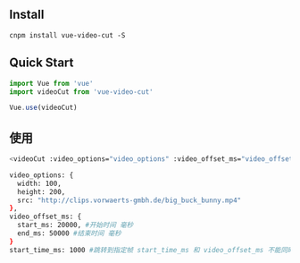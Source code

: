 ## Install
```shell
cnpm install vue-video-cut -S
```

## Quick Start
``` javascript
import Vue from 'vue'
import videoCut from 'vue-video-cut'

Vue.use(videoCut)
```


## 使用
``` bash
<videoCut :video_options="video_options" :video_offset_ms="video_offset_ms"/>

video_options: {
  width: 100,
  height: 200,
  src: "http://clips.vorwaerts-gmbh.de/big_buck_bunny.mp4"
},
video_offset_ms: {
  start_ms: 20000, #开始时间 毫秒
  end_ms: 50000 #结束时间 毫秒
}
start_time_ms: 1000 #跳转到指定帧 start_time_ms 和 video_offset_ms 不能同时使用

  
```

